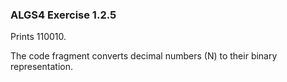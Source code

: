 ### ALGS4 Exercise 1.2.5

Prints 110010.

The code fragment converts decimal numbers (N) to their binary representation.
